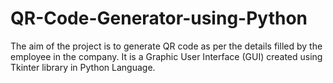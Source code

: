 # QR-Code-Generator-using-Python
The aim of the project is to generate QR code as per the details filled by the employee in the company. It is a Graphic User Interface (GUI) created using Tkinter library in Python Language.
